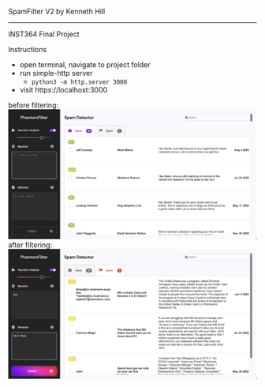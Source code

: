 SpamFilter V2 by Kenneth Hill
****************
INST364 Final Project

Instructions
- open terminal, navigate to project folder
- run simple-http server
    - `python3 -m http.server 3000`
- visit https://localhost:3000

before filtering:
![AISpamFilter Before filtering](spamfilter1.png?raw=true "AISpamFilter Before filtering")
after filtering:
![AISpamFilter After filtering](spamfilter2.png?raw=true "AISpamFilter After filtering")
